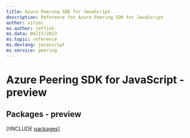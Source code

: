 ```yaml
---
title: Azure Peering SDK for JavaScript
description: Reference for Azure Peering SDK for JavaScript
author: xirzec
ms.author: jeffish
ms.data: 04/17/2023
ms.topic: reference
ms.devlang: javascript
ms.service: peering
---
```

# Azure Peering SDK for JavaScript - preview
## Packages - preview
[!INCLUDE [packages](peering-index.md)]